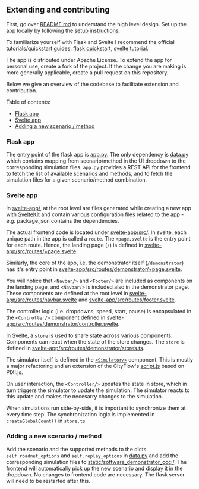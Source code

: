 ## Extending and contributing
First, go over [README.md](README.md) to understand the high level design. Set up the app locally by following the [setup instructions](README.md#setting-up-for-development).

To familiarize yourself with Flask and Svelte I recommend the official tutorials/quickstart guides: [flask quickstart](https://flask.palletsprojects.com/en/2.3.x/quickstart/), [svelte tutorial](https://learn.svelte.dev/tutorial/welcome-to-svelte).

The app is distributed under Apache License. To extend the app for personal use, create a fork of the project. If the change you are making is more generally applicable, create a pull request on this repository.

Below we give an overview of the codebase to facilitate extension and contribution.

Table of contents:
- [Flask app](#flask-app)
- [Svelte app](#svelte-app)
- [Adding a new scenario / method](#adding-a-new-scenario--method)
### Flask app
The entry point of the flask app is [app.py](app.py). The only dependency is [data.py](data.py) which contains mapping from scenario/method in the UI dropdown to the corresponding simulation files.
`app.py` provides a REST API for the frontend to fetch the list of available scenarios and methods, and to fetch the simulation files for a given scenario/method combination.

### Svelte app
In [svelte-app/](svelte-app/), at the root level are files generated while creating a new app with [SvelteKit](https://github.com/sveltejs/kit/tree/master/packages/create-svelte) and contain various configuration files related to the app - e.g. package.json contains the dependencies. 

The actual frontend code is located under [svelte-app/src/](svelte-app/src/). In svelte, each unique path in the app is called a `route`. The `+page.svelte` is the entry point for each route. Hence, the landing page (`/`) is defined in [svelte-app/src/routes/+page.svelte](svelte-app/src/routes/+page.svelte).

Similarly, the core of the app, i.e. the demonstrator itself (`/demonstrator`) has it's entry point in [svelte-app/src/routes/demonstrator/+page.svelte](svelte-app/src/routes/demonstrator/+page.svelte).

You will notice that `<Navbar/>` and `<Footer/>` are included as components on the landing page, and `<Navbar/>` is included also in the demonstrator page. These components are defined at the root level in [svelte-app/src/routes/navbar.svelte](svelte-app/src/routes/navbar.svelte) and [svelte-app/src/routes/footer.svelte](svelte-app/src/routes/footer.svelte).

The controller logic (i.e. dropdowns, speed, start, pause) is encapsulated in the `<Controller/>` component defined in [svelte-app/src/routes/demonstrator/controller.svelte](svelte-app/src/routes/demonstrator/controller.svelte). 

In Svelte, a `store` is used to share state across various components. Components can react when the state of the store changes. The `store` is defined in [svelte-app/src/routes/demonstrator/stores.ts](svelte-app/src/routes/demonstrator/stores.ts).

The simulator itself is defined in the [`<Simulator/>`](svelte-app/src/routes/demonstrator/simulator.svelte) component. This is mostly a major refactoring and an extension of the CityFlow's [script.js](https://github.com/cityflow-project/CityFlow/blob/master/frontend/script.js) based on PIXI.js.

On user interaction, the `<Controller/>` updates the state in store, which in turn triggers the simulator to update the simulation. The simulator reacts to this update and makes the necesarry changes to the simulation.

When simulations run side-by-side, it is important to synchronize them at every time step. The synchronization logic is implemented in `createGlobalCount()` in `store.ts`

### Adding a new scenario / method
Add the scenario and the supported methods to the dicts `self.roadnet_options` and `self.replay_options` in [data.py](data.py) and add the corresponding simulation files to [static/software_demonstrator_coci/](static/software_demonstrator_coci/). The frontend will automatically pick up the new scenario and display it in the dropdown. No changes to frontend code are necessary. The flask server will need to be restarted after this.